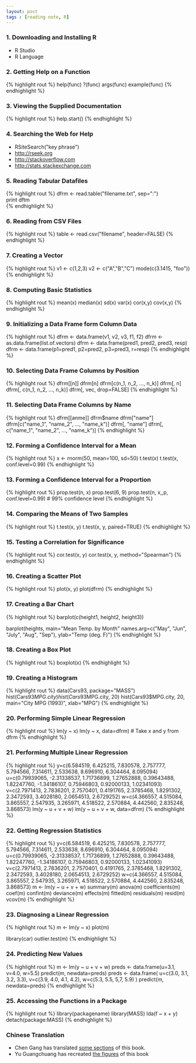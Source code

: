 ```yaml
---
layout: post
tags : [reading note, R]
---
```

    
    
### 1. Downloading and Installing R

+ R Studio
+ R Language  

### 2. Getting Help on a Function

{% highlight rout %}
help(func)
?(func)
args(func)
example(func)
{% endhighlight %}

### 3. Viewing the Supplied Documentation

{% highlight rout %}
help.start()
{% endhighlight %}

### 4. Searching the Web for Help

+ RSiteSearch("key phrase")
+ <http://rseek.org>
+ <http://stackoverflow.com>
+ <http://stats.stackexchange.com>

### 5. Reading Tabular Datafiles

{% highlight rout %}
dfrm <- read.table("filename.txt", sep=":")    
print dftm    
{% endhighlight %}

### 6. Reading from CSV Files

{% highlight rout %}
table <- read.csv("filename", header=FALSE)
{% endhighlight %}

### 7. Creating a Vector

{% highlight rout %}
v1 <- c(1,2,3)
v2 <- c("A","B","C")
mode(c(3.1415, "foo"))
{% endhighlight %}

### 8. Computing Basic Statistics

{% highlight rout %}
mean(x)
median(x)
sd(x)
var(x)
cor(x,y)
cov(x,y)
{% endhighlight %}

### 9. Initializing a Data Frame form Column Data

{% highlight rout %}
dfrm <- data.frame(v1, v2, v3, f1, f2)
dfrm <- as.data.frame(list.of.vectors)
dfrm <- data.frame(pred1, pred2, pred3, resp)
dfrm <- data.frame(p1=pred1, p2=pred2, p3=pred3, r=resp)
{% endhighlight %}

### 10. Selecting Data Frame Columns by Position

{% highlight rout %}
dfrm[[n]]
dfrm[n]
dfrm[c(n_1, n_2, ..., n_k)]
dfrm[, n]
dfrm[, c(n_1, n_2, ..., n_k)]
dfrm[, vec, drop=FALSE]
{% endhighlight %}

### 11. Selecting Data Frame Columns by Name

{% highlight rout %}
dfrm[[anme]]
dfrm$name
dfrm["name"]
dfrm[c("name_1", "name_2", ..., "name_k")]
dfrm[, "name"]
dfrm[, c("name_1", "name_2", ..., "name_k")]
{% endhighlight %}

### 12. Forming a Confidence Interval for a Mean

{% highlight rout %}
x <- rnorm(50, mean=100, sd=50)
t.test(x)
t.test(x, conf.level=0.99)
{% endhighlight %}


### 13. Forming a Confidence Interval for a Proportion

{% highlight rout %}
prop.test(n, x)
prop.test(6, 9)
prop.test(n, x,,p, conf.level=0.99) # 99% confidence level
{% endhighlight %}


### 14. Comparing the Means of Two Samples

{% highlight rout %}
t.test(x, y)
t.test(x, y, paired=TRUE)
{% endhighlight %}

### 15. Testing a Correlation for Significance

{% highlight rout %}
cor.test(x, y)
cor.test(x, y, method="Spearman")
{% endhighlight %}


### 16. Creating a Scatter Plot

{% highlight rout %}
plot(x, y)
plot(dfrm)
{% endhighlight %}


### 17. Creating a Bar Chart 

{% highlight rout %}
barplot(c(height1, height2, height3))

barplot(heights,
        main="Mean Temp. by Month"
        names.arg=c("May", "Jun", "July", "Aug", "Sep"),
        ylab="Temp (deg. F)")
{% endhighlight %}


### 18. Creating a Box Plot

{% highlight rout %}
boxplot(x)
{% endhighlight %}


### 19. Creating a Histogram

{% highlight rout %}
data(Cars93, package="MASS")
hist(Cars93$MPG.city)
hist(Cars93$MPG.city, 20)
hist(Cars93$MPG.city, 20, main="City MPG (1993)", xlab="MPG")
{% endhighlight %}


### 20. Performing Simple Linear Regression

{% highlight rout %}
lm(y ~ x)
lm(y ~ x, data=dfrm) # Take x and y from dfrm
{% endhighlight %}


### 21. Performing Multiple Linear Regression

{% highlight rout %}
y=c(6.584519, 6.425215, 7.830578, 2.757777, 5.794566, 7.314611, 2.533638, 8.696910, 6.304464, 8.095094)
u=c(0.79939065, -2.31338537, 1.71736899, 1.27652888, 0.39643488, 1.82247760, -1.34186107, 0.75946803, 0.92000133, 1.02341093)
v=c(2.7971413, 2.7836201, 2.7570401, 0.4191765, 2.3785468, 1.8291302, 2.3472593, 3.4028180, 2.0654513, 2.6729252)
w=c(4.366557, 4.515084, 3.865557, 2.547935, 3.265971, 4.518522, 2.570884, 4.442560, 2.835248, 3.868573)
lm(y ~ u + v + w)
lm(y ~ u + v + w, data=dfrm)
{% endhighlight %}


### 22. Getting Regression Statistics

{% highlight rout %}
y=c(6.584519, 6.425215, 7.830578, 2.757777, 5.794566, 7.314611, 2.533638, 8.696910, 6.304464, 8.095094)
u=c(0.79939065, -2.31338537, 1.71736899, 1.27652888, 0.39643488, 1.82247760, -1.34186107, 0.75946803, 0.92000133, 1.02341093)
v=c(2.7971413, 2.7836201, 2.7570401, 0.4191765, 2.3785468, 1.8291302, 2.3472593, 3.4028180, 2.0654513, 2.6729252)
w=c(4.366557, 4.515084, 3.865557, 2.547935, 3.265971, 4.518522, 2.570884, 4.442560, 2.835248, 3.868573)
m <- lm(y ~ u + v + w)
summary(m)
anova(m)
coefficients(m)
coef(m)
confint(m)
deviance(m)
effects(m)
fitted(m)
residuals(m)
resid(m)
vcov(m)
{% endhighlight %}

### 23. Diagnosing a Linear Regression

{% highlight rout %}
m <- lm(y ~ x)
plot(m)

library(car)
outlier.test(m)
{% endhighlight %}

### 24. Predicting New Values

{% highlight rout %}
m <- lm(y ~ u + v + w)
preds <- data.frame(u=3.1, v=4.0, w=5.5)
predict(m, newdata=preds)
preds <- data.frame(
        u=c(3.0, 3.1, 3.2, 3.3),
        v=c(3.9, 4.0, 4.1, 4.2),
        w=c(5.3, 5.5, 5,7, 5.9) )
predict(m, newdata=preds)
{% endhighlight %}

### 25. Accessing the Functions in a Package

{% highlight rout %}
library(packagename)
library(MASS)
lda(f ~ x + y)
detach(package:MASS)
{% endhighlight %}

### Chinese Translation

+ Chen Gang has translated [some sections](http://gossipcoder.com/?tag=r%E5%85%A5%E9%97%A825%E6%8B%9B) of this book.
+ Yu Guangchuang has recreated [the figures](http://ygc.name/2011/08/17/ggplot2-version-figures-25-recipes-started-r/) of this book
